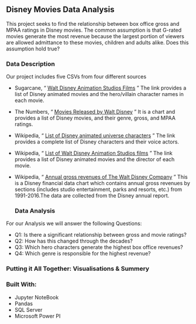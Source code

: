 ## Disney Movies Data Analysis 
This project seeks to find the relationship between box office gross and MPAA ratings in Disney
movies. The common assumption is that G-rated movies generate the most revenue because
the largest portion of viewers are allowed admittance to these movies, children and adults alike.
Does this assumption hold true?

### Data Description
Our project includes five CSVs from four different sources

* Sugarcane, “ [Walt Disney Animation Studios Films](https://www.ixl.com/?partner=sugarcane1&adGroup=homepage&utm_source=sugarcane&utm_campaign=homepage) ”
  The link provides a list of Disney animated movies and the hero/villain character names in each movie.
* The Numbers, “ [Movies Released by Walt Disney](https://www.the-numbers.com/movies/distributor/Walt-Disney#tab=year) ”
  It is a chart and provides a list of Disney movies, and their genre, gross, and MPAA ratings.
* Wikipedia, “ [List of Disney animated universe characters](https://en.wikipedia.org/wiki/List_of_Disney_animated_universe_characters) ” 
The link provides a complete list of Disney characters and their voice actors.
* Wikipedia, “ [List of Walt Disney Animation Studios films](https://en.wikipedia.org/wiki/List_of_Walt_Disney_Animation_Studios_films) ”
  The link provides a list of Disney animated movies and the director of each
  movie.
* Wikipedia, “ [Annual gross revenues of The Walt Disney Company](https://en.wikipedia.org/wiki/The_Walt_Disney_Company#Financial_data) ”
  This is a Disney financial data chart which contains annual gross revenues by
  sections (includes studio entertainment, parks and resorts, etc.) from 1991-2016.The data are collected from the Disney annual report.


  ### Data Analysis
For our Analysis we will answer the following Questions:

* Q1: Is there a significant relationship between gross and movie ratings?
* Q2: How has this changed through the decades?
* Q3: Which hero characters generate the highest box office revenues?
* Q4: Which genre is responsible for the highest revenue?


### Putting it All Together: Visualisations & Summery 


### Built With:
* Jupyter NoteBook
* Pandas
* SQL Server
* Microsoft Power PI
